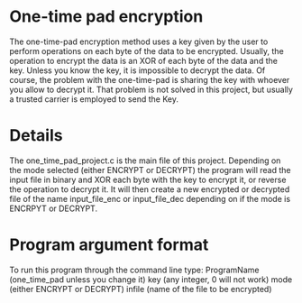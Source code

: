 # One-time pad encryption
The one-time-pad encryption method uses a key given by the user to perform operations on each byte of the data to be encrypted. Usually, the operation to encrypt the data is an XOR of each byte of the data and the key. Unless you know the key, it is impossible to decrypt the data. Of course, the problem with the one-time-pad is sharing the key with whoever you allow to decrypt it. That problem is not solved in this project, but usually a trusted carrier is employed to send the Key.
# Details
The one_time_pad_project.c is the main file of this project. Depending on the mode selected (either ENCRYPT or DECRYPT) the program will read the input file in binary and XOR each byte with the key to encrypt it, or reverse the operation to decrypt it. It will then create a new encrypted or decrypted file of the name input_file_enc or input_file_dec depending on if the mode is ENCRPYT or DECRYPT.
# Program argument format
To run this program through the command line type:
ProgramName (one_time_pad unless you change it) key (any integer, 0 will not work) mode (either ENCRYPT or DECRYPT) infile (name of the file to be encrypted)



